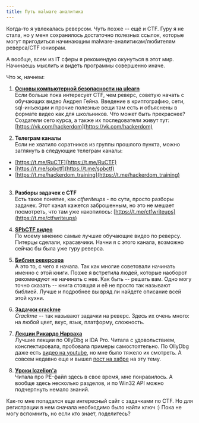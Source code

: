 ```yaml
---
title: Путь malware аналитика
---
```


Когда-то я увлекалась реверсом. Чуть позже -- ещё и CTF.  Гуру я не стала, но у меня сохранилось достаточно полезных ссылок, которые могут пригодиться начинающим malware-аналитикам/любителям реверса/CTF юниорам. 

А вообще, всем из IT сферы я рекомендую окунуться в этот мир. Начинаешь мыслить и видеть программы совершенно иначе.

Что ж, начнем:
1. <strong>[Основы компьютерной безопасности на ulearn](https://ulearn.me/Course/Hackerdom/Temy_kursa_2bc58982-19aa-49ef-bae2-8aaa5d13b967)</strong> <br>
Если больше пока интересует CTF, чем реверс, советую начать с обучающих видео Андрея Гейна. Введение в криптографию, сети, sql-инъекции и прочие полезные вещи там есть и объяснены в формате видео как для школьников. Что может быть прекраснее? Создатели сего курса, а также их последователи живут тут: [https://vk.com/hackerdom](https://vk.com/hackerdom)

2. <strong>Телеграм каналы</strong><br>
Если не хватило соратников из группы прошлого пункта, можно заглянуть в следующие телеграм каналы: 
* [https://t.me/RuCTF](https://t.me/RuCTF)
* [https://t.me/spbctf](https://t.me/spbctf)
* [https://t.me/hackerdom_training](https://t.me/hackerdom_training)
<br><br>

3. <strong>Разборы задачек с CTF</strong><br>
Есть такое понятие, как <i>ctfwriteups</i> - по сути, просто разборы задачек. Этот канал кажется заброшенным, но это не мешает посмотреть, что там уже накопилось: [https://t.me/ctfwriteups](https://t.me/ctfwriteups)

4. <strong>[SPbCTF видео](https://www.youtube.com/watch?v=p0u_bsdZCiY)</strong> <br>
По моему мнению самые лучшие обучающие видео по реверсу. Питерцы сделали, красавчики. Начни я с этого канала, возможно сейчас бы была уже гуру реверса.

5. <strong>[Библия реверсера](https://beginners.re/) </strong>  <br>
А это то, с чего я начала. Так как многие советовали начинать именно с этой книги. Позже я встретила людей, которые наоборот рекомендуют не начинать с нее. Как быть -- решать вам. Одно могу точно сказать -- книга стоящая и её не просто так называют библией. Лучше и подробнее вы вряд ли найдете описание всей этой кухни.

6. <strong>[Задачки crackme](https://crackmes.one/)</strong> <br>
<i>Crackme</i> -- так называют задачки на реверс. Здесь их очень много: на любой цвет, вкус, язык, платформу, сложность.

7. <strong> [Лекции Рикардо Нарваха](https://wasm.in/blogs/category/) </strong> <br>
Лучшие лекции по OllyDbg и IDA Pro. Читала с удовольствием, конспектировала, пробовала примеры самостоятельно.  По OllyDbg даже есть [видео на youtube](https://www.youtube.com/watch?v=PvA316tqfNE&list=PL59fvn5FIiQG0CrnALLgXzdpDTOk0hrz2), но мне было тяжело их смотреть. А совсем недавно еще и вышел [пост на хабре](https://habr.com/ru/post/458354/) на эту тему.

8. <strong>[Уроки Iczelion'а](https://vxlab.info/wasm/publist.php-list=1.htm)</strong> <BR>
Читала про PE-файл здесь в свое время, мне понравилось. А вообще здесь несколько разделов, и по Win32 API можно подчерпнуть немало знаний.

Как-то мне попадался еще интересный сайт с задачками по CTF. Но для регистрации в нем сначала необходимо было найти ключ :) Пока не могу вспомнить, но если кто знает, поделитесь?